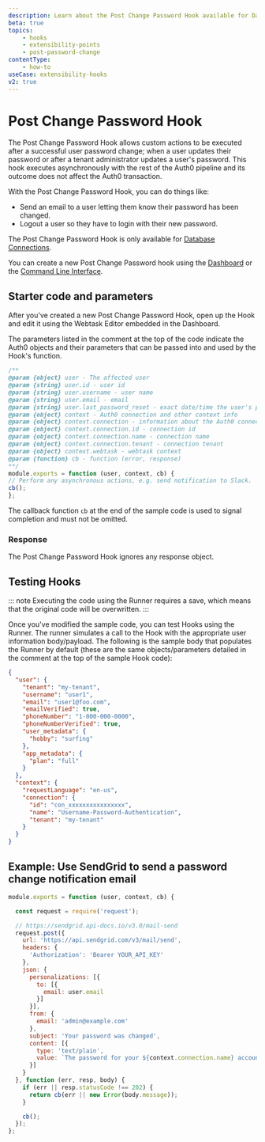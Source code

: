 ```yaml
---
description: Learn about the Post Change Password Hook available for Database Connections.
beta: true
topics:
    - hooks
    - extensibility-points
    - post-password-change
contentType:
    - how-to
useCase: extensibility-hooks
v2: true
---
```


# Post Change Password Hook

The Post Change Password Hook allows custom actions to be executed after a successful user password change; when a user updates their password or after a tenant administrator updates a user's password. This hook executes asynchronously with the rest of the Auth0 pipeline and its outcome does not affect the Auth0 transaction.

With the Post Change Password Hook, you can do things like:

* Send an email to a user letting them know their password has been changed.
* Logout a user so they have to login with their new password.

The Post Change Password Hook is only available for [Database Connections](/connections/database).

You can create a new Post Change Password hook using the [Dashboard](/hooks/guides/create-hooks-using-dashboard) or the [Command Line Interface](/hooks/guides/create-hooks-using-cli).

## Starter code and parameters

After you've created a new Post Change Password Hook, open up the Hook and edit it using the Webtask Editor embedded in the Dashboard. 

The parameters listed in the comment at the top of the code indicate the Auth0 objects and their parameters that can be passed into and used by the Hook's function.

```js
/**
@param {object} user - The affected user
@param {string} user.id - user id
@param {string} user.username - user name
@param {string} user.email - email
@param {string} user.last_password_reset - exact date/time the user's password was changed
@param {object} context - Auth0 connection and other context info
@param {object} context.connection - information about the Auth0 connection
@param {object} context.connection.id - connection id
@param {object} context.connection.name - connection name
@param {object} context.connection.tenant - connection tenant
@param {object} context.webtask - webtask context
@param {function} cb - function (error, response)
**/
module.exports = function (user, context, cb) {
// Perform any asynchronous actions, e.g. send notification to Slack.
cb();
};
```

The callback function `cb` at the end of the sample code is used to signal completion and must not be omitted.

### Response

The Post Change Password Hook ignores any response object.

## Testing Hooks

::: note
Executing the code using the Runner requires a save, which means that the original code will be overwritten.
:::

Once you've modified the sample code, you can test Hooks using the Runner. The runner simulates a call to the Hook with the appropriate user information body/payload. The following is the sample body that populates the Runner by default (these are the same objects/parameters detailed in the comment at the top of the sample Hook code):

```json
{
  "user": {
    "tenant": "my-tenant",
    "username": "user1",
    "email": "user1@foo.com",
    "emailVerified": true,
    "phoneNumber": "1-000-000-0000",
    "phoneNumberVerified": true,
    "user_metadata": {
      "hobby": "surfing"
    },
    "app_metadata": {
      "plan": "full"
    }
  },
  "context": {
    "requestLanguage": "en-us",
    "connection": {
      "id": "con_xxxxxxxxxxxxxxxx",
      "name": "Username-Password-Authentication",
      "tenant": "my-tenant"
    }
  }
}
```

## Example: Use SendGrid to send a password change notification email

```js
module.exports = function (user, context, cb) {

  const request = require('request');

  // https://sendgrid.api-docs.io/v3.0/mail-send
  request.post({
    url: 'https://api.sendgrid.com/v3/mail/send',
    headers: {
      'Authorization': 'Bearer YOUR_API_KEY'
    },
    json: {
      personalizations: [{
        to: [{
          email: user.email
        }]
      }],
      from: {
        email: 'admin@example.com'
      },
      subject: 'Your password was changed',
      content: [{
        type: 'text/plain',
        value: `The password for your ${context.connection.name} account (${user.email}) was recently changed.`
      }]
    }
  }, function (err, resp, body) {
    if (err || resp.statusCode !== 202) {
      return cb(err || new Error(body.message));
    }

    cb();
  });
};
```